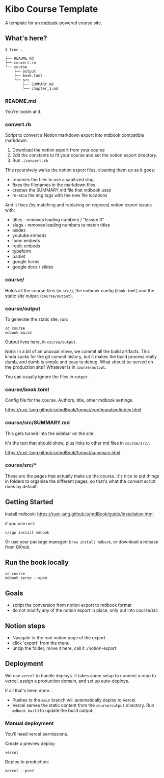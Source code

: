 # Kibo Course Template

A template for an [mdbook](https://rust-lang.github.io/mdBook/index.html)-powered course site.

## What's here?

```
$ tree .
.
├── README.md
├── convert.rb
└── course
    ├── output
    ├── book.toml
    └── src
        ├── SUMMARY.md
        └── chapter_1.md
```

### README.md

You're lookin at it.

### convert.rb

Script to convert a Notion markdown export into mdbook compatible markdown.

1. Download the notion export from your course
2. Edit the constants to fit your course and set the notion export directory.
3. Run `./convert.rb`

This recursively walks the notion export files, cleaning them up as it goes:
- renames the files to use a sanitized slug
- fixes the filenames in the markdown files
- creates the SUMMARY.md file that mdbook uses
- re-srcs the img tags with the new file locations

And it fixes (by matching and replacing on regexes) notion export issues with:
- titles - removes leading numbers / "lesson 0"
- slugs - removes leading numbers to match titles
- asides
- youtube embeds
- loom embeds
- replit embeds
- typeform
- padlet
- google forms
- google docs / slides

### course/

Holds all the course files (in `src/`), the mdbook config (`book.toml`) and the
static site output (`course/output`). 

### course/output

To generate the static site, run:

```
cd course
mdbook build
```

Output lives here, in `course/output`.

*Note*: In a bit of an unusual move, we commit all the build artifacts. This kinda sucks
for the git commit history, but it makes the build process really dumb, and dumb
is simple and easy to debug. What should be served on the production site?
Whatever is in `course/output`.

You can usually ignore the files in `output`.

### course/book.toml

Config file for the course. Authors, title, other mdbook settings.

https://rust-lang.github.io/mdBook/format/configuration/index.html

### course/src/SUMMARY.md

This gets turned into the sidebar on the site. 

It's the text that should show, plus links to other md files in `course/src/`.

https://rust-lang.github.io/mdBook/format/summary.html

### course/src/*

These are the pages that actually make up the course. It's nice to put
things in folders to organize the different pages, so that's what the convert
script does by default.

## Getting Started

Install mdbook: https://rust-lang.github.io/mdBook/guide/installation.html

if you use rust:

```
cargo install mdbook
```

Or use your package manager: `brew install mdbook`, or download a release from
Github.

## Run the book locally

```
cd course
mdbook serve --open
```

## Goals

- script the conversion from notion export to mdbook format
- do not modify any of the notion export in place, only put into course/src

## Notion steps

- Navigate to the root notion page of the export
- click 'export' from the menu
- unzip the folder, move it here, call it ./notion-export 

## Deployment

We use `vercel` to handle deploys. It takes some setup to connect a repo to
vercel, assign a production domain, and set up auto-deploys.

If all that's been done...

* Pushes to the `main` branch will automatically deploy to vercel. 
* Vercel serves the static content from the `course/output` directory. Run `mdbook
build` to update the build output.

### Manual deployment

You'll need vercel permissions.

Create a preview deploy:

```
vercel
```

Deploy to production:

```
vercel --prod
```
